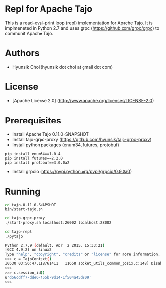 # Repl for Apache Tajo

This is a read–eval–print loop (repl) implementation for Apache Tajo. 
It is implmeneted in Python 2.7 and uses grpc (https://github.com/grpc/grpc) to communit Apache Tajo.

# Authors
 * Hyunsik Choi (hyunsik dot choi at gmail dot com)

# License
 * [Apache License 2.0] (http://www.apache.org/licenses/LICENSE-2.0)

# Prerequisites

* Install Apache Tajo 0.11.0-SNAPSHOT
* Install tajo-grpc-proxy (https://github.com/hyunsik/tajo-grpc-proxy)
* Install python packages (enum34, futures, protobuf)
```
pip install enum34==1.0.4
pip install futures==2.2.0
pip install protobuf==3.0.0a2
```
* Install grpcio (https://pypi.python.org/pypi/grpcio/0.9.0a0)

# Running

```sh
cd tajo-0.11.0-SNAPSHOT
bin/start-tajo.sh

cd tajo-grpc-proxy
./start-proxy.sh localhost:26002 localhost:28002

cd tajo-repl
./pytajo

Python 2.7.9 (default, Apr  2 2015, 15:33:21) 
[GCC 4.9.2] on linux2
Type "help", "copyright", "credits" or "license" for more information.
>>> c = TajoContext()
I0530 03:56:47.118761411   11658 socket_utils_common_posix.c:148] Disabling AF_INET6 sockets because ::1 is not available.
>>> 
>>> c.session_id()
u'd56cdff7-dde6-455b-9d14-1f504a45d209'
>>>
```


